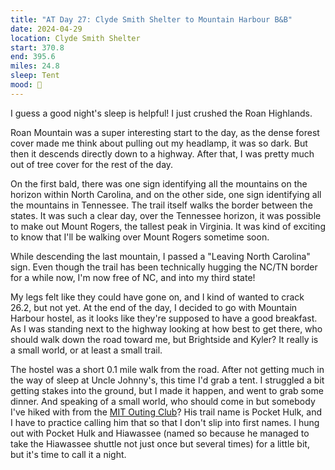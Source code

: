 ```yaml
---
title: "AT Day 27: Clyde Smith Shelter to Mountain Harbour B&B"
date: 2024-04-29
location: Clyde Smith Shelter
start: 370.8
end: 395.6
miles: 24.8
sleep: Tent
mood: 🙂
---
```

I guess a good night's sleep is helpful! I just crushed the Roan Highlands.

Roan Mountain was a super interesting start to the day, as the dense forest cover made me think about pulling out my headlamp, it was so dark. But then it descends directly down to a highway. After that, I was pretty much out of tree cover for the rest of the day.

On the first bald, there was one sign identifying all the mountains on the horizon within North Carolina, and on the other side, one sign identifying all the mountains in Tennessee. The trail itself walks the border between the states. It was such a clear day, over the Tennessee horizon, it was possible to make out Mount Rogers, the tallest peak in Virginia. It was kind of exciting to know that I'll be walking over Mount Rogers sometime soon.

While descending the last mountain, I passed a "Leaving North Carolina" sign. Even though the trail has been technically hugging the NC/TN border for a while now, I'm now free of NC, and into my third state!

My legs felt like they could have gone on, and I kind of wanted to crack 26.2, but not yet. At the end of the day, I decided to go with Mountain Harbour hostel, as it looks like they're supposed to have a good breakfast. As I was standing next to the highway looking at how best to get there, who should walk down the road toward me, but Brightside and Kyler? It really is a small world, or at least a small trail.

The hostel was a short 0.1 mile walk from the road. After not getting much in the way of sleep at Uncle Johnny's, this time I'd grab a tent. I struggled a bit getting stakes into the ground, but I made it happen, and went to grab some dinner. And speaking of a small world, who should come in but somebody I've hiked with from the [MIT Outing Club](https://mitoc.mit.edu)? His trail name is Pocket Hulk, and I have to practice calling him that so that I don't slip into first names. I hung out with Pocket Hulk and Hiawassee (named so because he managed to take the Hiawassee shuttle not just once but several times) for a little bit, but it's time to call it a night.
